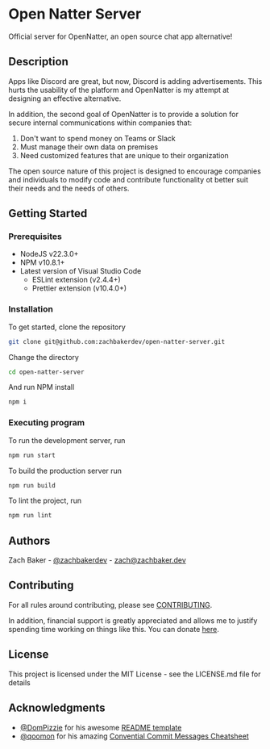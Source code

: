 # Open Natter Server

Official server for OpenNatter, an open source chat app alternative!

## Description

Apps like Discord are great, but now, Discord is adding advertisements. This hurts the usability of the platform and OpenNatter is my attempt at designing an effective alternative.

In addition, the second goal of OpenNatter is to provide a solution for secure internal communications within companies that:

1. Don't want to spend money on Teams or Slack
2. Must manage their own data on premises
3. Need customized features that are unique to their organization

The open source nature of this project is designed to encourage companies and individuals to modify code and contribute functionality ot better suit their needs and the needs of others.

## Getting Started

### Prerequisites

-   NodeJS v22.3.0+
-   NPM v10.8.1+
-   Latest version of Visual Studio Code
    -   ESLint extension (v2.4.4+)
    -   Prettier extension (v10.4.0+)

### Installation

To get started, clone the repository

```sh
git clone git@github.com:zachbakerdev/open-natter-server.git
```

Change the directory

```sh
cd open-natter-server
```

And run NPM install

```sh
npm i
```

### Executing program

To run the development server, run

```sh
npm run start
```

To build the production server run

```sh
npm run build
```

To lint the project, run

```sh
npm run lint
```

## Authors

Zach Baker - [@zachbakerdev](https://github.com/zachbakerdev) - [zach@zachbaker.dev](mailto:zach@zachbaker.dev)

## Contributing

For all rules around contributing, please see [CONTRIBUTING](CONTRIBUTING.md).

In addition, financial support is greatly appreciated and allows me to justify spending time working on things like this. You can donate [here](https://ko-fi.com/zachbakerdev).

## License

This project is licensed under the MIT License - see the LICENSE.md file for details

## Acknowledgments

-   [@DomPizzie](https://github.com/DomPizzie) for his awesome [README template](https://gist.github.com/DomPizzie/7a5ff55ffa9081f2de27c315f5018afc)
-   [@qoomon](https://github.com/qoomon) for his amazing [Convential Commit Messages Cheatsheet](https://gist.github.com/qoomon/5dfcdf8eec66a051ecd85625518cfd13)
